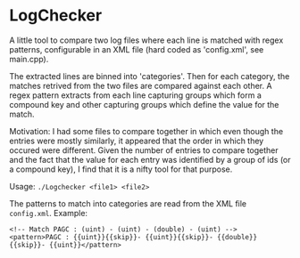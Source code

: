 # LogChecker

A little tool to compare two log files where each line is matched with regex patterns, configurable in an XML file (hard coded as 'config.xml', see main.cpp).

The extracted lines are binned into 'categories'. Then for each category, the matches retrived from the two files are compared against each other. A regex pattern extracts from each line capturing groups which form a compound key and other capturing groups which define the value for the match.

Motivation: I had some files to compare together in which even though the entries were mostly similarly, it appeared that the order in which they occured were different. Given the number of entries to compare together and the fact that the value for each entry was identified by a group of ids (or a compound key), I find that it is a nifty tool for that purpose.

Usage: `./Logchecker <file1> <file2>`

The patterns to match into categories are read from the XML file `config.xml`.
Example:

`<!-- Match PAGC : (uint) - (uint) - (double) - (uint) -->
<pattern>PAGC : {{uint}}{{skip}}- {{uint}}{{skip}}- {{double}}{{skip}}- {{uint}}</pattern>`

